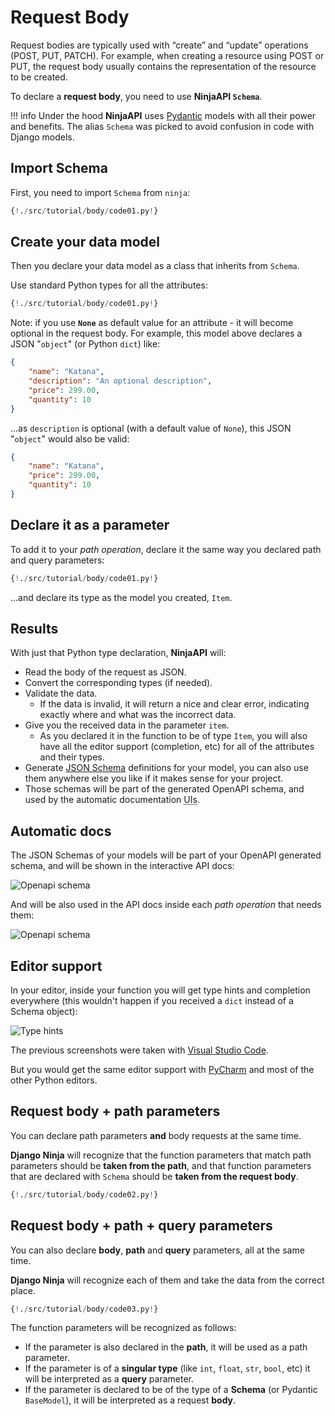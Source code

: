 # Request Body

Request bodies are typically used with “create” and “update” operations (POST, PUT, PATCH). For example, when creating a resource using POST or PUT, the request body usually contains the representation of the resource to be created.

To declare a **request body**, you need to use **NinjaAPI `Schema`**.

!!! info
    Under the hood **NinjaAPI** uses <a href="https://pydantic-docs.helpmanual.io/" class="external-link" target="_blank">Pydantic</a> models with all their power and benefits.
    The alias `Schema` was picked to avoid confusion in code with Django models.

## Import Schema

First, you need to import `Schema` from `ninja`:

```Python hl_lines="1"
{!./src/tutorial/body/code01.py!}
```

## Create your data model

Then you declare your data model as a class that inherits from `Schema`.

Use standard Python types for all the attributes:

```Python hl_lines="4 5 6 7 8"
{!./src/tutorial/body/code01.py!}
```

Note: if you use **`None`** as default value for an attribute - it will become optional in the request body.
For example, this model above declares a JSON "`object`" (or Python `dict`) like:

```JSON
{
    "name": "Katana",
    "description": "An optional description",
    "price": 299.00,
    "quantity": 10
}
```

...as `description` is optional (with a default value of `None`), this JSON "`object`" would also be valid:

```JSON
{
    "name": "Katana",
    "price": 299.00,
    "quantity": 10
}
```

## Declare it as a parameter

To add it to your *path operation*, declare it the same way you declared path and query parameters:

```Python hl_lines="12"
{!./src/tutorial/body/code01.py!}
```

...and declare its type as the model you created, `Item`.

## Results

With just that Python type declaration, **NinjaAPI** will:

* Read the body of the request as JSON.
* Convert the corresponding types (if needed).
* Validate the data.
    * If the data is invalid, it will return a nice and clear error, indicating exactly where and what was the incorrect data.
* Give you the received data in the parameter `item`.
    * As you declared it in the function to be of type `Item`, you will also have all the editor support (completion, etc) for all of the attributes and their types.
* Generate <a href="http://json-schema.org" class="external-link" target="_blank">JSON Schema</a> definitions for your model, you can also use them anywhere else you like if it makes sense for your project.
* Those schemas will be part of the generated OpenAPI schema, and used by the automatic documentation <abbr title="User Interfaces">UIs</abbr>.

## Automatic docs

The JSON Schemas of your models will be part of your OpenAPI generated schema, and will be shown in the interactive API docs:

![Openapi schema](../img/body-schema-doc.png)

And will be also used in the API docs inside each *path operation* that needs them:

![Openapi schema](../img/body-schema-doc2.png)

## Editor support

In your editor, inside your function you will get type hints and completion everywhere (this wouldn't happen if you received a `dict` instead of a Schema object):

![Type hints](../img/body-editor.gif)


The previous screenshots were taken with <a href="https://code.visualstudio.com" class="external-link" target="_blank">Visual Studio Code</a>.

But you would get the same editor support with <a href="https://www.jetbrains.com/pycharm/" class="external-link" target="_blank">PyCharm</a> and most of the other Python editors.


## Request body + path parameters

You can declare path parameters **and** body requests at the same time.

**Django Ninja** will recognize that the function parameters that match path parameters should be **taken from the path**, and that function parameters that are declared with `Schema` should be **taken from the request body**.

```Python hl_lines="11 12"
{!./src/tutorial/body/code02.py!}
```

## Request body + path + query parameters

You can also declare **body**, **path** and **query** parameters, all at the same time.

**Django Ninja** will recognize each of them and take the data from the correct place.

```Python hl_lines="11 12"
{!./src/tutorial/body/code03.py!}
```

The function parameters will be recognized as follows:

* If the parameter is also declared in the **path**, it will be used as a path parameter.
* If the parameter is of a **singular type** (like `int`, `float`, `str`, `bool`, etc) it will be interpreted as a **query** parameter.
* If the parameter is declared to be of the type of a **Schema** (or Pydantic `BaseModel`), it will be interpreted as a request **body**.

